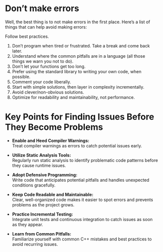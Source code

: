 # Don’t make errors

Well, the best thing is to not make errors in the first place. Here’s a list of things that can help avoid making errors:

Follow best practices.
1. Don’t program when tired or frustrated. Take a break and come back later.
2. Understand where the common pitfalls are in a language (all those things we warn you not to do).
3. Don’t let your functions get too long.
4. Prefer using the standard library to writing your own code, when possible.
5. Comment your code liberally.
6. Start with simple solutions, then layer in complexity incrementally.
7. Avoid clever/non-obvious solutions.
8. Optimize for readability and maintainability, not performance.


# Key Points for Finding Issues Before They Become Problems

- **Enable and Heed Compiler Warnings:**  
    Treat compiler warnings as errors to catch potential issues early.

- **Utilize Static Analysis Tools:**  
    Regularly run static analysis to identify problematic code patterns before they cause runtime issues.

- **Adopt Defensive Programming:**  
    Write code that anticipates potential pitfalls and handles unexpected conditions gracefully.

- **Keep Code Readable and Maintainable:**  
    Clear, well-organized code makes it easier to spot errors and prevents problems as the project grows.

- **Practice Incremental Testing:**  
    Integrate unit tests and continuous integration to catch issues as soon as they appear.

- **Learn from Common Pitfalls:**  
    Familiarize yourself with common C++ mistakes and best practices to avoid recurring issues.
